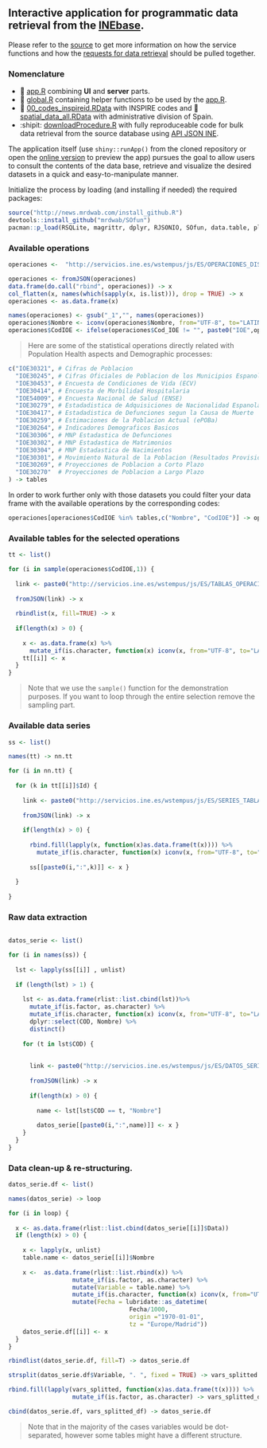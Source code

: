 ## Interactive application for programmatic data retrieval from the [INEbase](https://www.ine.es/dyngs/INEbase/listaoperaciones.htm).

Please refer to the [source](https://www.ine.es/dyngs/DataLab/en/manual.html?cid=45) to get more information on how the service functions and how the [requests for data retrieval](https://www.ine.es/dyngs/DataLab/en/manual.html?cid=48) should be pulled together.

### Nomenclature

- :rocket: [app.R](https://github.com/ordanovich/downloadINE/blob/master/app.R) combining **UI** and **server** parts.
- :fork_and_knife: [global.R](https://github.com/ordanovich/downloadINE/blob/master/global.R) containing helper functions to be used by the [app.R](https://github.com/ordanovich/downloadINE/blob/master/app.R).
- :name_badge: [00_codes_inspireid.RData](https://github.com/ordanovich/downloadINE/raw/master/00_codes_inspireid.RData) with INSPIRE codes and :round_pushpin: [spatial_data_all.RData](https://github.com/ordanovich/downloadINE/raw/master/spatial_data_all.RData) with administrative division of Spain.
- :shipit: [downloadProcedure.R](https://github.com/ordanovich/downloadINE/blob/master/downloadProcedure.R) with fully reproduceable code for bulk data retrieval from the source database using [API JSON INE](https://www.ine.es/dyngs/DataLab/manual.html?cid=45).

The application itself (use `shiny::runApp()` from the cloned repository or open the <a href="http://193.146.75.235/sample-apps/final_apps/ine_download/"  rel="noopener noreferrer" target="_blank">online version</a> to preview the app) pursues the goal to allow users to consult the contents of the data base, retrieve and visualize the desired datasets in a quick and easy-to-manipulate manner. 

Initialize the process by loading (and installing if needed) the required packages:

```r
source("http://news.mrdwab.com/install_github.R")
devtools::install_github("mrdwab/SOfun")
pacman::p_load(RSQLite, magrittr, dplyr, RJSONIO, SOfun, data.table, plyr)
```

### Available operations

```r
operaciones <-  "http://servicios.ine.es/wstempus/js/ES/OPERACIONES_DISPONIBLES"

operaciones <- fromJSON(operaciones)
data.frame(do.call("rbind", operaciones)) -> x
col_flatten(x, names(which(sapply(x, is.list))), drop = TRUE) -> x
operaciones <- as.data.frame(x)

names(operaciones) <- gsub("_1","", names(operaciones))
operaciones$Nombre <- iconv(operaciones$Nombre, from="UTF-8", to="LATIN1")
operaciones$CodIOE <- ifelse(operaciones$Cod_IOE != "", paste0("IOE",operaciones$Cod_IOE), "")
```
> Here are some of the statistical operations directly related with Population Health aspects and Demographic processes:

```r
c("IOE30321", # Cifras de Poblacion
  "IOE30245", # Cifras Oficiales de Poblacion de los Municipios Espanoles: Revision del Padron Municipal
  "IOE30453", # Encuesta de Condiciones de Vida (ECV)
  "IOE30414", # Encuesta de Morbilidad Hospitalaria
  "IOE54009", # Encuesta Nacional de Salud (ENSE)
  "IOE30279", # Estadadistica de Adquisiciones de Nacionalidad Espanola de Residentes
  "IOE30417", # Estadadistica de Defunciones segun la Causa de Muerte
  "IOE30259", # Estimaciones de la Poblacion Actual (ePOBa)
  "IOE30264", # Indicadores Demograficos Basicos
  "IOE30306", # MNP Estadastica de Defunciones
  "IOE30302", # MNP Estadastica de Matrimonios
  "IOE30304", # MNP Estadastica de Nacimientos
  "IOE30301", # Movimiento Natural de la Poblacion (Resultados Provisionales)
  "IOE30269", # Proyecciones de Poblacion a Corto Plazo
  "IOE30270"  # Proyecciones de Poblacion a Largo Plazo
) -> tables
```

In order to work further only with those datasets you could filter your data frame with the available operations by the corresponding codes:

```r
operaciones[operaciones$CodIOE %in% tables,c("Nombre", "CodIOE")] -> operaciones 
```

### Available tables for the selected operations

```r
tt <- list()

for (i in sample(operaciones$CodIOE,1)) {
  
  link <- paste0("http://servicios.ine.es/wstempus/js/ES/TABLAS_OPERACION/",i)
  
  fromJSON(link) -> x
  
  rbindlist(x, fill=TRUE) -> x
  
  if(length(x) > 0) {
    
    x <- as.data.frame(x) %>%
      mutate_if(is.character, function(x) iconv(x, from="UTF-8", to="LATIN1"))
    tt[[i]] <- x
  }
}
```

> Note that we use the `sample()` function for the demonstration purposes. If you want to loop through the entire selection remove the sampling part.

### Available data series

```r
ss <- list()

names(tt) -> nn.tt

for (i in nn.tt) {
  
  for (k in tt[[i]]$Id) {
    
    link <- paste0("http://servicios.ine.es/wstempus/js/ES/SERIES_TABLA/", k)            
    
    fromJSON(link) -> x
    
    if(length(x) > 0) {
      
      rbind.fill(lapply(x, function(x)as.data.frame(t(x)))) %>%
        mutate_if(is.character, function(x) iconv(x, from="UTF-8", to="LATIN1")) -> x
      
      ss[[paste0(i,":",k)]] <- x }
    
  }  
  
}
```
### Raw data extraction

```r

datos_serie <- list()

for (i in names(ss)) {
  
  lst <- lapply(ss[[i]] , unlist)
  
  if (length(lst) > 1) {
    
    lst <- as.data.frame(rlist::list.cbind(lst))%>%
      mutate_if(is.factor, as.character) %>%
      mutate_if(is.character, function(x) iconv(x, from="UTF-8", to="LATIN1")) %>%
      dplyr::select(COD, Nombre) %>%
      distinct()
    
    for (t in lst$COD) {
      
      
      link <- paste0("http://servicios.ine.es/wstempus/js/ES/DATOS_SERIE/", t, "?date=19000101:")
      
      fromJSON(link) -> x
      
      if(length(x) > 0) {
        
        name <- lst[lst$COD == t, "Nombre"]
        
        datos_serie[[paste0(i,":",name)]] <- x }
    }    
  }  
}
```

### Data clean-up & re-structuring.

```r
datos_serie.df <- list()

names(datos_serie) -> loop

for (i in loop) {
  
  x <- as.data.frame(rlist::list.cbind(datos_serie[[i]]$Data))
  if (length(x) > 0) {
    
    x <- lapply(x, unlist)
    table.name <- datos_serie[[i]]$Nombre
    
    x <-  as.data.frame(rlist::list.rbind(x)) %>%
                  mutate_if(is.factor, as.character) %>%
                  mutate(Variable = table.name) %>%
                  mutate_if(is.character, function(x) iconv(x, from="UTF-8", to="LATIN1")) %>%
                  mutate(Fecha = lubridate::as_datetime(
                                  Fecha/1000, 
                                  origin ="1970-01-01", 
                                  tz = "Europe/Madrid"))
    datos_serie.df[[i]] <- x
  }
}

rbindlist(datos_serie.df, fill=T) -> datos_serie.df

strsplit(datos_serie.df$Variable, ". ", fixed = TRUE) -> vars_splitted

rbind.fill(lapply(vars_splitted, function(x)as.data.frame(t(x)))) %>%
                  mutate_if(is.factor, as.character) -> vars_splitted_df

cbind(datos_serie.df, vars_splitted_df) -> datos_serie.df
```

> Note that in the majority of the cases variables would be dot-separated, however some tables might have a different structure.
